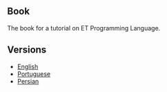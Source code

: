 ## Book

The book for a tutorial on ET Programming Language.

## Versions 

- [English](/content/en-us)
- [Portuguese](/content/pt-br)
- [Persian](/content/fa-ir)
